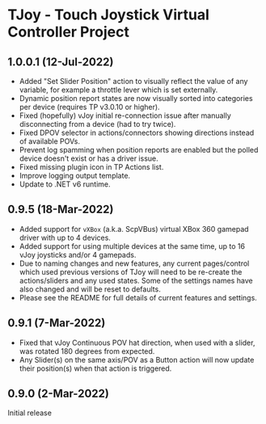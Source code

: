 # TJoy - Touch Joystick Virtual Controller Project

## 1.0.0.1 (12-Jul-2022)
* Added "Set Slider Position" action to visually reflect the value of any variable, for example a throttle lever which is set externally.
* Dynamic position report states are now visually sorted into categories per device (requires TP v3.0.10 or higher).
* Fixed (hopefully) vJoy initial re-connection issue after manually disconnecting from a device (had to try twice).
* Fixed DPOV selector in actions/connectors showing directions instead of available POVs.
* Prevent log spamming when position reports are enabled but the polled device doesn't exist or has a driver issue.
* Fixed missing plugin icon in TP Actions list.
* Improve logging output template.
* Update to .NET v6 runtime.

## 0.9.5 (18-Mar-2022)
* Added support for `vXBox` (a.k.a. ScpVBus) virtual XBox 360 gamepad driver with up to 4 devices.
* Added support for using multiple devices at the same time, up to 16 vJoy joysticks and/or 4 gamepads.
* Due to naming changes and new features, any current pages/control which used previous versions of TJoy
	will need to be	re-create the actions/sliders and any used states. Some of the settings names have also
	changed and will be reset to defaults.
* Please see the README for full details of current features and settings.

## 0.9.1 (7-Mar-2022)
* Fixed that vJoy Continuous POV hat direction, when used with a slider, was rotated 180 degrees from expected.
* Any Slider(s) on the same axis/POV as a Button action will now update their position(s) when that action is triggered.

## 0.9.0 (2-Mar-2022)
Initial release

